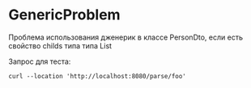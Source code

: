 # GenericProblem
Проблема использования дженерик в классе PersonDto, если есть свойство childs типа типа List<PersonDto>

Запрос для теста:
```
curl --location 'http://localhost:8080/parse/foo'
```
